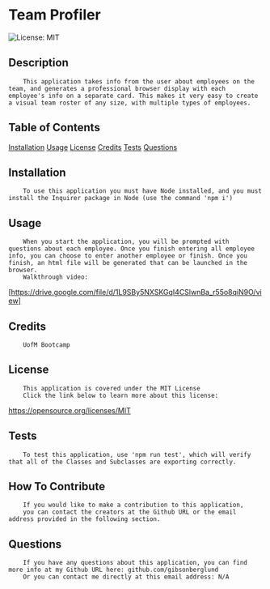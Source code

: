 # Team Profiler
![License: MIT](https://img.shields.io/badge/License-MIT-yellow.svg)

## Description
        This application takes info from the user about employees on the team, and generates a professional browser display with each employee's info on a separate card. This makes it very easy to create a visual team roster of any size, with multiple types of employees.

## Table of Contents
[Installation](#Installation)
[Usage](#Usage)
[License](#License)
[Credits](#Credits)
[Tests](#Tests)
[Questions](#Questions)

## Installation
        To use this application you must have Node installed, and you must install the Inquirer package in Node (use the command 'npm i')

## Usage
        When you start the application, you will be prompted with questions about each employee. Once you finish entering all employee info, you can choose to enter another employee or finish. Once you finish, an html file will be generated that can be launched in the browser.
        Walkthrough video:
[https://drive.google.com/file/d/1L9SBy5NXSKGqI4CSlwnBa_r55o8qiN9O/view]

## Credits
        UofM Bootcamp

## License
        This application is covered under the MIT License
        Click the link below to learn more about this license:
https://opensource.org/licenses/MIT

## Tests
        To test this application, use 'npm run test', which will verify that all of the Classes and Subclasses are exporting correctly.

## How To Contribute
        If you would like to make a contribution to this application,
        you can contact the creators at the Github URL or the email address provided in the following section.

## Questions
        If you have any questions about this application, you can find more info at my Github URL here: github.com/gibsonberglund
        Or you can contact me directly at this email address: N/A
    